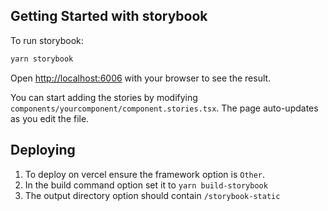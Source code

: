 ## Getting Started with storybook

To run storybook:

```bash
yarn storybook
```

Open [http://localhost:6006](http://localhost:6006) with your browser to see the result.

You can start adding the stories by modifying `components/yourcomponent/component.stories.tsx`. The page auto-updates as you edit the file.


## Deploying

1. To deploy on vercel ensure the framework option is `Other`.
2. In the build command option set it to `yarn build-storybook`
3. The output directory option should contain `/storybook-static`
